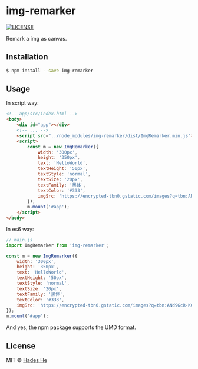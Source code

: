 # img-remarker

[![LICENSE](https://img.shields.io/github/license/hadeshe93/img-remarker.svg?style=flat)](https://github.com/hadeshe93/img-remarker/blob/master/LICENSE.md)


Remark a img as canvas.

## Installation
```sh
$ npm install --save img-remarker
```

## Usage
In script way:
```html
<!-- app/src/index.html -->
<body>
    <div id="app"></div>
    <!-- ... -->
    <script src="../node_modules/img-remarker/dist/ImgRemarker.min.js"></script>
    <script>
        const m = new ImgRemarker({
            width: '300px',
            height: '350px',
            text: 'HelloWorld',
            textHeight: '50px',
            textStyle: 'normal',
            textSize: '20px',
            textFamily: '黑体',
            textColor: '#333',
            imgSrc: 'https://encrypted-tbn0.gstatic.com/images?q=tbn:ANd9GcR-K60SA0cvvaFJEXlH60k98JjYOvlidFZJSq_aiI5bFGstxp3k4Q'
        });
        m.mount('#app');
    </script>
</body>
```

In es6 way:
```js
// main.js
import ImgRemarker from 'img-remarker';

const m = new ImgRemarker({
    width: '300px',
    height: '350px',
    text: 'HelloWorld',
    textHeight: '50px',
    textStyle: 'normal',
    textSize: '20px',
    textFamily: '黑体',
    textColor: '#333',
    imgSrc: 'https://encrypted-tbn0.gstatic.com/images?q=tbn:ANd9GcR-K60SA0cvvaFJEXlH60k98JjYOvlidFZJSq_aiI5bFGstxp3k4Q'
});
m.mount('#app');
```

And yes, the npm package supports the UMD format.

## License
MIT © [Hades He](mailto:hadeshe93@gmail.com) 
